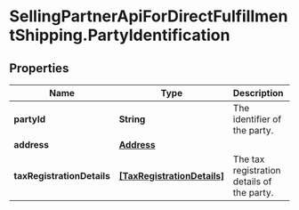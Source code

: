 # SellingPartnerApiForDirectFulfillmentShipping.PartyIdentification

## Properties

Name | Type | Description | Notes
------------ | ------------- | ------------- | -------------
**partyId** | **String** | The identifier of the party. | 
**address** | [**Address**](Address.md) |  | [optional] 
**taxRegistrationDetails** | [**[TaxRegistrationDetails]**](TaxRegistrationDetails.md) | The tax registration details of the party. | [optional] 


